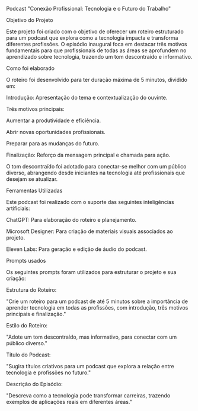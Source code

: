 Podcast "Conexão Profissional: Tecnologia e o Futuro do Trabalho"

Objetivo do Projeto

Este projeto foi criado com o objetivo de oferecer um roteiro estruturado para um podcast que explora como a tecnologia impacta e transforma diferentes profissões. O episódio inaugural foca em destacar três motivos fundamentais para que profissionais de todas as áreas se aprofundem no aprendizado sobre tecnologia, trazendo um tom descontraído e informativo.

Como foi elaborado

O roteiro foi desenvolvido para ter duração máxima de 5 minutos, dividido em:

Introdução: Apresentação do tema e contextualização do ouvinte.

Três motivos principais:

Aumentar a produtividade e eficiência.

Abrir novas oportunidades profissionais.

Preparar para as mudanças do futuro.

Finalização: Reforço da mensagem principal e chamada para ação.

O tom descontraído foi adotado para conectar-se melhor com um público diverso, abrangendo desde iniciantes na tecnologia até profissionais que desejam se atualizar.

Ferramentas Utilizadas

Este podcast foi realizado com o suporte das seguintes inteligências artificiais:

ChatGPT: Para elaboração do roteiro e planejamento.

Microsoft Designer: Para criação de materiais visuais associados ao projeto.

Eleven Labs: Para geração e edição de áudio do podcast.

Prompts usados

Os seguintes prompts foram utilizados para estruturar o projeto e sua criação:

Estrutura do Roteiro:

"Crie um roteiro para um podcast de até 5 minutos sobre a importância de aprender tecnologia em todas as profissões, com introdução, três motivos principais e finalização."

Estilo do Roteiro:

"Adote um tom descontraído, mas informativo, para conectar com um público diverso."

Título do Podcast:

"Sugira títulos criativos para um podcast que explora a relação entre tecnologia e profissões no futuro."

Descrição do Episódio:

"Descreva como a tecnologia pode transformar carreiras, trazendo exemplos de aplicações reais em diferentes áreas."

